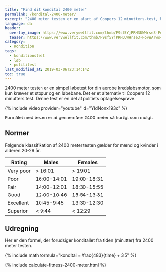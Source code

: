 ```yaml
---
title: "Find dit kondital 2400 meter"
permalink: /kondital-2400-meter/
excerpt: "2400 meter testen er en afart af Coopers 12 minutters-test, hvor det gælder om at løbe 2400 meter så hurtigt som muligt."
language: da
header:
  overlay_image: https://www.verywellfit.com/thmb/F9sf5YjPRH3UWHrse3-FoyWArws=/2120x1415/filters:fill(FFDB5D,1)/GettyImages-555000829-5b0215abfa6bcc0036279353.jpg
  teaser: https://www.verywellfit.com/thmb/F9sf5YjPRH3UWHrse3-FoyWArws=/2120x1415/filters:fill(FFDB5D,1)/GettyImages-555000829-5b0215abfa6bcc0036279353.jpg
category:
  - Kondition
tags:
  - konditionstest
  - løb
  - polititest
last_modified_at: 2019-03-06T23:14:14Z
toc: true
---
```


2400 meter testen er en simpel løbetest for din aerobe kredsløbsmotor, som kun kræver et stopur og en løbebane. Det er et alternativ til Coopers 12 minutters test. Denne test er en del af politiets optagelsesprøve.

{% include video provider="youtube" id="YldNonx193c" %}

Formålet med testen er at gennemføre 2400 meter så hurtigt som mulgt. 

## Normer

Følgende klassifikation af 2400 meter testen gælder for mænd og kvinder i alderen 20-29 år. 

| Rating    | Males       | Females     |
|-----------|-------------|-------------|
| Very poor	| > 16:01	    | > 19:01     |
| Poor	    | 16:00-14:01	| 19:00-18:31 |
| Fair	    | 14:00-12:01	| 18:30-15:55 |
| Good	    | 12:00-10:46	| 15:54-13:31 |
| Excellent	| 10:45-9:45	| 13:30-12:30 |
| Superior	| < 9:44	    | < 12:29     |

## Udregning

Her er den formel, der forudsiger konditallet fra tiden (minutter) fra 2400 meter testen.

{% include math formula="kondital = \frac{483}{time} + 3,5" %}

{% include calculate-fitness-2400-meter.html %}
